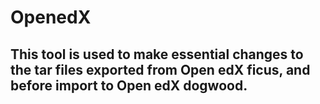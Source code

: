 # OpenedX

## This tool is used to make essential changes to the tar files exported from Open edX ficus, and before import to Open edX dogwood.
